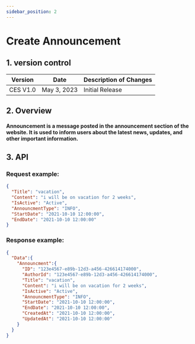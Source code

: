```yaml
---
sidebar_position: 2
---
```


# Create Announcement

## 1. version control

| Version  | Date        | Description of Changes |
| -------- | ----------- | ---------------------- |
| CES V1.0 | May 3, 2023 | Initial Release        |

## 2. Overview

#### Announcement is a message posted in the announcement section of the website. It is used to inform users about the latest news, updates, and other important information.


## 3. API

### Request example:

```json
{
  "Title": "vacation",
  "Content": "i will be on vacation for 2 weeks",
  "IsActive": "Active",
  "AnnouncmentType": "INFO",
  "StartDate": "2021-10-10 12:00:00",
  "EndDate": "2021-10-10 12:00:00"
}
```
### Response example:

```json
{
  "Data":{
    "Announcment":{
      "ID": "123e4567-e89b-12d3-a456-426614174000",
      "AuthorId": "123e4567-e89b-12d3-a456-426614174000",
      "Title": "vacation",
      "Content": "i will be on vacation for 2 weeks",
      "IsActive": "Active",
      "AnnouncmentType": "INFO",
      "StartDate": "2021-10-10 12:00:00",
      "EndDate": "2021-10-10 12:00:00",
      "CreatedAt": "2021-10-10 12:00:00",
      "UpdatedAt": "2021-10-10 12:00:00"
    }
  }
}
```